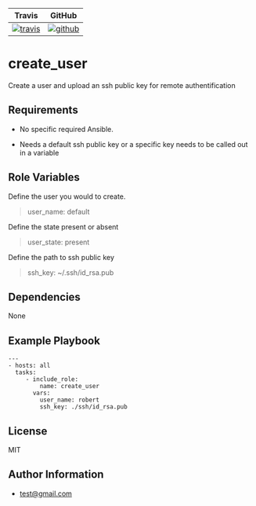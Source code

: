 
|Travis|GitHub|
|------|------|
|[![travis](https://travis-ci.org/MidoAhmed/create_user.svg?branch=master)](https://travis-ci.org/MidoAhmed/create_user)|[![github](https://github.com/MidoAhmed/create_user/workflows/Ansible%20Molecule/badge.svg)](https://github.com/MidoAhmed/create_user/actions)|

create_user
=========

Create a user and upload an ssh public key for remote authentification

Requirements
------------

- No specific required Ansible.

- Needs a default ssh public key or a specific key needs to be called out in a variable

Role Variables
--------------


Define the user you would to create.
>user_name: default

Define the state present or absent
>user_state: present

Define the path to ssh public key
>ssh_key: ~/.ssh/id_rsa.pub

Dependencies
------------

None

Example Playbook
----------------

```
---
- hosts: all
  tasks:
     - include_role:
         name: create_user
       vars:
         user_name: robert
         ssh_key: ./ssh/id_rsa.pub
```

License
-------

MIT

Author Information
------------------

- test@gmail.com
